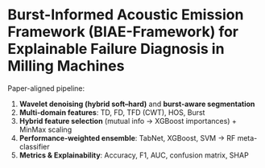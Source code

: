 # Burst-Informed Acoustic Emission Framework (BIAE-Framework) for Explainable Failure Diagnosis in Milling Machines


Paper-aligned pipeline:
1) **Wavelet denoising (hybrid soft–hard)** and **burst-aware segmentation**  
2) **Multi-domain features**: TD, FD, TFD (CWT), HOS, Burst  
3) **Hybrid feature selection** (mutual info → XGBoost importances) + MinMax scaling  
4) **Performance-weighted ensemble**: TabNet, XGBoost, SVM → RF meta-classifier  
5) **Metrics & Explainability**: Accuracy, F1, AUC, confusion matrix, SHAP





